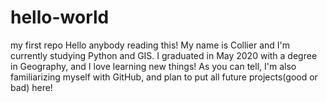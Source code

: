 # hello-world
my first repo
Hello anybody reading this! My name is Collier and I'm currently studying Python and GIS. I graduated in May 2020 with a degree in Geography, and I love learning new things! As you can tell, I'm also familiarizing myself with GitHub, and plan to put all future projects(good or bad) here! 
